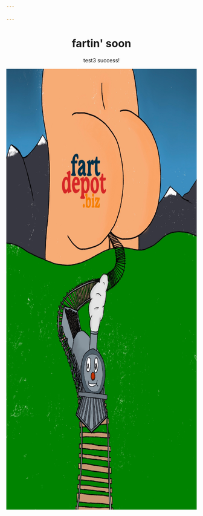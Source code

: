 ```yaml
---

---
```

<div style="text-align:center">
  <h1>fartin' soon</h1>
  <p>test3 success!</p>
  <img src="/assets/img/choochoo.jpg" width="960" height="1166" />
</div>